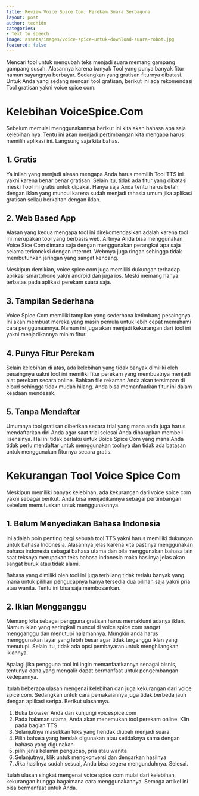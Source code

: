 ```yaml
---
title: Review Voice Spice Com, Perekam Suara Serbaguna
layout: post
author: techidn
categories: 
- Text to speech
image: assets/images/voice-spice-untuk-download-suara-robot.jpg
featured: false
---
```


Mencari tool untuk mengubah teks menjadi suara memang gampang gampang susah. Alasannya karena banyak Tool yang punya banyak fitur namun sayangnya berbayar. Sedangkan yang gratisan fiturnya dibatasi. Untuk Anda yang sedang mencari tool gratisan, berikut ini ada rekomendasi Tool gratisan yakni voice spice com.

# Kelebihan VoiceSpice.Com

Sebelum memulai menggunakannya berikut ini kita akan bahasa apa saja kelebihan nya. Tentu ini akan menjadi pertimbangan kita mengapa harus memilih aplikasi ini. Langsung saja kita bahas.

## 1. Gratis

Ya inilah yang menjadi alasan mengapa Anda harus memilih Tool TTS ini yakni karena benar benar gratisan. Selain itu, tidak ada fitur yang dibatasi meski Tool ini gratis untuk dipakai. Hanya saja Anda tentu harus betah dengan iklan yang muncul karena sudah menjadi rahasia umum jika aplikasi gratisan sellau berkaitan dengan iklan.

## 2. Web Based App

Alasan yang kedua mengapa tool ini direkomendasikan adalah karena tool ini merupakan tool yang berbasis web. Artinya Anda bisa menggunakan Voice Sice Com dimana saja dengan menggunakan perangkat apa saja selama terkoneksi dengan internet. Webmya juga ringan sehingga tidak membutuhkan jaringan yang sangat kencang.

Meskipun demikian, voice spice com juga memiliki dukungan terhadap aplikasi smartphone yakni android dan juga ios. Meski memang hanya terbatas pada aplikasi perekam suara saja.

## 3. Tampilan Sederhana

Voice Spice Com memiliki tampilan yang sederhana ketimbang pesaingnya. Ini akan membuat mereka yang masih pemula untuk lebih cepat memahami cara penggunaannya. Namun ini juga akan menjadi kekurangan dari tool ini yakni menjadikannya minim fitur.

## 4. Punya Fitur Perekam

Selain kelebihan di atas, ada kelebihan yang tidak banyak dimiliki oleh pesaingnya uakni tool ini memiliki fitur perekam yang membuatnya menjadi alat perekam secara online. Bahkan file rekaman Anda akan tersimpan di cloud sehingga tidak mudah hilang. Anda bisa memanfaatkan fitur ini dalam keadaan mendesak.

## 5. Tanpa Mendaftar

Umumnya tool gratisan diberikan secara trial yang mana anda juga harus mendaftarkan diri Anda agar saat trial selesai Anda diharapkan membeli lisensinya. Hal ini tidak berlaku untuk Boice Spice Com yang mana Anda tidak perlu mendaftar untuk menggunakan toolnya dan tidak ada batasan untuk menggunakan fiturnya secara gratis.

# Kekurangan Tool Voice Spice Com

Meskipun memiliki banyak kelebihan, ada kekurangan dari voice spice com yakni sebagai berikut. Anda bisa menjadikannya sebagai pertimbangan sebelum memutuskan untuk menggunaknnya.

## 1. Belum Menyediakan Bahasa Indonesia

Ini adalah poin penting bagi sebuah tool TTS yakni harus memiliki dukungan untuk bahasa Indonesia. Alasannya jelas karena kita pastinya menggunakan bahasa indonesia sebagai bahasa utama dan bila menggunakan bahasa lain saat teksnya merupakan teks bahasa indonesia maka hasilnya jelas akan sangat buruk atau tidak alami.

Bahasa yang dimiliki oleh tool ini juga terbilang tidak terlalu banyak yang mana untuk pilihan pengucapnya hanya tersedia dua pilihan saja yakni pria atau wanita. Tentu ini bisa saja membosankan.

## 2. Iklan Mengganggu

Memang kita sebagai pengguna gratisan harus memaklumi adanya iklan. Namun iklan yang seringkali muncul di voice spice com sangat mengganggu dan menutupi halamannya. Mungkin anda harus memggunakan layar yang lebih besar agar tidak terganggu iklan yang menutupi. Selain itu, tidak ada opsi pembayaran untuk menghilangkan iklannya.

Apalagi jika pengguna tool ini ingin memanfaatkannya senagai bisnis, tentunya dana yang mengalir dapat bermanfaat untuk pengembangan kedepannya.

Itulah beberapa ulasan mengenai kelebihan dan juga kekurangan dari voice spice com. Sedangkan untuk cara pemakaiannya juga tidak berbeda jauh dengan aplikasi seripa. Berikut ulasannya.

1. Buka browser Anda dan kunjungi voicespice.com
2. Pada halaman utama, Anda akan menemukan tool perekam online. Klin pada bagian TTS
3. Selanjutnya masukkan teks yang hendak diubah menjadi suara. 
4. Pilih bahasa yang hendak digunakan atau setidaknya sama dengan bahasa yang digunakan
5. pilih jenis kelamin pengucap, pria atau wanita
6. Selanjutnya, klik untuk mengkonversi dan dengarkan hasilnya
7. Jika hasilnya sudah sesuai, Anda bisa segera mengunduhnya. Selesai.

Itulah ulasan singkat mengenai voice spice com mulai dari kelebihan, kekurangan hungga bagaimana cara menggunakannya. Semoga artikel ini bisa bermanfaat untuk Anda.
